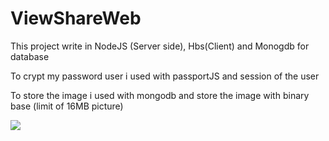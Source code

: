 # ViewShareWeb

This project write in NodeJS (Server side), Hbs(Client) and Monogdb for database

To crypt my password user i used with passportJS and session of the user

To store the image i used with mongodb and store the image with binary base (limit of 16MB picture)


![](ViewShare.gif)
